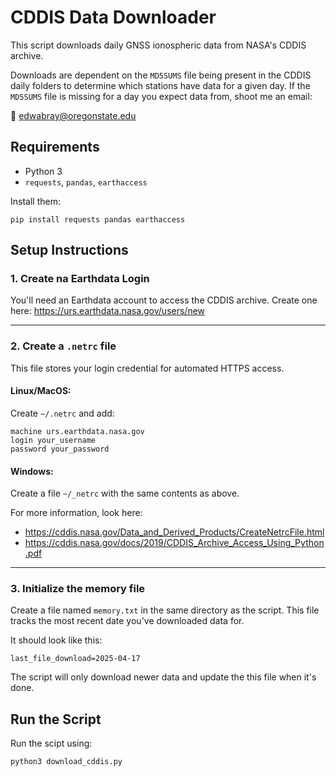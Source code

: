 # CDDIS Data Downloader

This script downloads daily GNSS ionospheric data from NASA's CDDIS archive. 

Downloads are dependent on the ```MD5SUMS``` file being present in the CDDIS daily folders to determine which stations have data for a given day. If the ```MD5SUMS``` file is missing for a day you expect data from, shoot me an email:

📧 edwabray@oregonstate.edu

## Requirements

- Python 3
- `requests`, `pandas`, `earthaccess`

Install them:

```
pip install requests pandas earthaccess
```

## Setup Instructions
### 1. Create na Earthdata Login
You'll need an Earthdata account to access the CDDIS archive. Create one here: https://urs.earthdata.nasa.gov/users/new

---

### 2. Create a ```.netrc``` file
This file stores your login credential for automated HTTPS access. 

#### Linux/MacOS:
Create ```~/.netrc``` and add:
```
machine urs.earthdata.nasa.gov
login your_username
password your_password
```

#### Windows: 
Create a file ```~/_netrc``` with the same contents as above.


For more information, look here: 
- https://cddis.nasa.gov/Data_and_Derived_Products/CreateNetrcFile.html 
- https://cddis.nasa.gov/docs/2019/CDDIS_Archive_Access_Using_Python.pdf

---
### 3. Initialize the memory file
Create a file named ```memory.txt``` in the same directory as the script. This file tracks the most recent date you've downloaded data for. 

It should look like this:
```
last_file_download=2025-04-17
```
The script will only download newer data and update the this file when it's done. 


## Run the Script

Run the scipt using:

```
python3 download_cddis.py
```